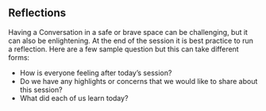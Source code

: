 ## Reflections

Having a Conversation in a safe or brave space can be challenging, but it can also be enlightening.  At the end of the session it is best practice to run a reflection. Here are a few sample question but this can take different forms:

* How is everyone feeling after today’s session? 
* Do we have any highlights or concerns that we would like to share about this session? 
* What did each of us learn today?
